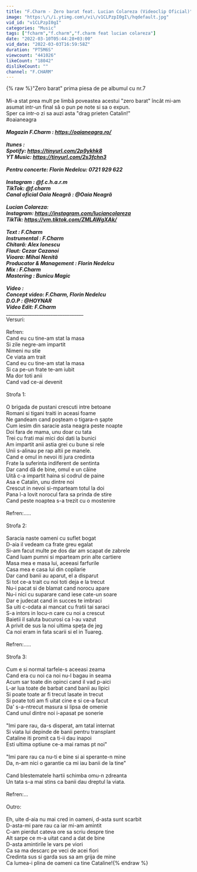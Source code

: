```yaml
---
title: "F.Charm - Zero barat feat. Lucian Colareza (Videoclip Oficial)"
image: "https:\/\/i.ytimg.com\/vi\/v1CLPzpI0gI\/hqdefault.jpg"
vid_id: "v1CLPzpI0gI"
categories: "Music"
tags: ["fcharm","f.charm","f.charm feat lucian colareza"]
date: "2022-03-10T05:44:28+03:00"
vid_date: "2022-03-03T16:59:58Z"
duration: "PT5M6S"
viewcount: "441026"
likeCount: "18042"
dislikeCount: ""
channel: "F.CHARM"
---
```

{% raw %}&quot;Zero barat&quot; prima piesa de pe albumul cu nr.7<br /><br />Mi-a stat prea mult pe limbă poveastea acestui &quot;zero barat&quot; încât mi-am asumat intr-un final să o pun pe note si sa o expun. <br />Sper ca intr-o zi sa auzi asta &quot;drag prieten Catalin!&quot;<br />#oaianeagra<br />_________________________________<br />Magazin F.Charm : <a rel="nofollow" target="blank" href="https://oaianeagra.ro/">https://oaianeagra.ro/</a><br /><br />Itunes :<br />Spotify: <a rel="nofollow" target="blank" href="https://tinyurl.com/2p9ykhk8">https://tinyurl.com/2p9ykhk8</a><br />YT Music: <a rel="nofollow" target="blank" href="https://tinyurl.com/2s3fchn3">https://tinyurl.com/2s3fchn3</a><br />__________________________________________________<br />Pentru concerte: Florin Nedelcu: 0721 929 622<br /><br />Instagram : @f.c.h.a.r.m<br />TikTok: @f.charm<br />Canal oficial Oaia Neagră :  @Oaia Neagră <br /><br />Lucian Colareza:<br />Instagram: <a rel="nofollow" target="blank" href="https://instagram.com/luciancolareza">https://instagram.com/luciancolareza</a><br />TikTik: <a rel="nofollow" target="blank" href="https://vm.tiktok.com/ZMLAWgXAk/">https://vm.tiktok.com/ZMLAWgXAk/</a><br />__________________________________________________<br />Text : F.Charm<br />Instrumental : F.Charm<br />Chitară: Alex Ionescu<br />Flaut: Cezar Cazanoi<br />Vioara: Mihai Nenită<br />Producator &amp; Management : Florin Nedelcu<br />Mix : F.Charm<br />Mastering : Bunicu Magic<br />__________________________________________________<br />Video :<br />Concept video: F.Charm, Florin Nedelcu<br />D.O.P : @HOYNAR <br />Video Edit: F.Charm<br />__________________________________________________<br />Versuri:<br /><br />Refren:<br />Cand eu cu tine-am stat la masa<br />Si zile negre-am impartit<br />Nimeni nu stie<br />Ce viata am trait<br />Cand eu cu tine-am stat la masa<br />Si ca pe-un frate te-am iubit<br />Ma dor toti anii<br />Cand vad ce-ai devenit<br /><br />Strofa 1:<br /><br />O brigada de pustani crescuti intre betoane<br />Romani si tigani traiti in aceasi foame<br />Ne gandeam cand poşteam o tigara-n şapte<br />Cum iesim din saracie asta neagra peste noapte<br />Doi fara de mama, unu doar cu tata<br />Trei cu frati mai mici doi dati la bunici<br />Am impartit anii astia grei cu bune si rele<br />Unii s-alinau pe rap altii pe manele.<br />Cand e omul in nevoi iti jura credinta<br />Frate la suferinta indiferent de sentinta<br />Dar cand dă de bine, omul e un câine<br />Uită c-a impartit haina si codrul de paine<br />Asa e Catalin, unu dintre noi <br />Crescut in nevoi si-mparteam totul la doi<br />Pana l-a lovit norocul fara sa prinda de stire<br />Cand peste noaptea s-a trezit cu o mostenire<br /><br />Refren:.....<br /><br />Strofa 2:<br /><br />Saracia naste oameni cu suflet bogat<br />D-aia il vedeam ca frate greu egalat<br />Si-am facut multe pe dos dar am scapat de zabrele<br />Cand luam pumni si mparteam prin alte cartiere<br />Masa mea e masa lui, aceeasi farfurile<br />Casa mea e casa lui din copilarie<br />Dar cand banii au aparut, el a disparut<br />Si tot ce-a trait cu noi toti deja e la trecut<br />Nu-i pacat si de blamat cand norocu apare<br />Nu-i nici cu suparare cand iese cate-un soare<br />Dar e judecat cand in succes te imbraci<br />Sa uiti c-odata ai mancat cu fratii tai saraci<br />S-a intors in locu-n care cu noi a crescut<br />Baietii il saluta bucurosi ca l-au vazut<br />A privit de sus la noi ultima speța de jeg<br />Ca noi eram in fata scarii si el in Tuareg.<br /><br />Refren:.....<br /><br />Strofa 3:<br /><br />Cum e si normal tarfele-s aceeasi zeama<br />Cand era cu noi ca noi nu-l bagau in seama<br />Acum sar toate din opinci cand il vad p-aici<br />L-ar lua toate de barbat cand banii au lipici<br />Si poate toate ar fi trecut lasate in trecut<br />Si poate toti am fi uitat cine e si ce-a facut<br />Da' s-a-ntrecut masura si lipsa de omenie<br />Cand unul dintre noi i-apasat pe sonerie<br /><br />&quot;Imi pare rau, da-s disperat, am tatal internat<br />Si viata lui depinde de banii pentru transplant<br />Cataline iti promit ca ti-ii dau inapoi<br />Esti ultima optiune ce-a mai ramas pt noi&quot;<br /><br />&quot;Imi pare rau ca nu-ti e bine si ai sperante-n mine<br />Da, n-am nici o garantie ca mi iau banii de la tine&quot;<br /><br />Cand blestematele hartii schimba omu-n zdreanta<br />Un tata s-a mai stins ca banii dau dreptul la viata.<br /><br />Refren:...<br /><br />Outro:<br /><br />Eh, uite d-aia nu mai cred in oameni, d-asta sunt scarbit<br />D-asta-mi pare rau ca iar mi-am amintit<br />C-am pierdut cateva ore sa scriu despre tine<br />Alt sarpe ce m-a uitat cand a dat de bine<br />D-asta amintirile le vars pe viori<br />Ca sa ma descarc pe veci de acei fiori<br />Credinta sus si garda sus sa am grija de mine<br />Ca lumea-i plina de oameni ca tine Cataline!{% endraw %}
